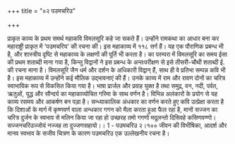 +++
title = "०२ पउमचरिउ"

+++

प्राकृत काव्य के प्रथम समर्थ महाकवि विमलसूरि कहे जा सकते हैं। उन्होंने रामकथा का आधार बना कर महाराष्ट्री प्राकृत में 'पउमचरिय' की रचना की। इस महाकाव्य में ११८ सर्ग हैं। यह एक पौराणिक प्रबन्ध भी है, और शास्त्रीय दृष्टि से महाकाव्य के लक्षणों की पूर्ति भी करता है।
का परम्परा में विमलसूरि का समय ईसा की प्रथम शताब्दी माना गया है, किन्तु विद्वानों ने इस प्रबन्ध के अन्तःपरीक्षण से इसे तीसरी-चौथी शताब्दी ई. की रचना माना है। विमलसूरि जैन धर्म और दर्शन के अधिकारी विद्वान् हैं, साथ ही वे प्रतिभा सम्पन्न कवि भी है। इस महाकाव्य में उन्होंने कई मौलिक उद्भावनाएं की हैं। उनके काव्य में राम और रावण दोनों का चरित्र स्वाभाविक रूप से विकसित किया गया है। भाषा प्रार्जल और प्रवाह युक्त है तथा समुद्र, वन, नदी, पर्वत, ऋतुओं, युद्ध और सौन्दर्य का महाकाव्योचित गरिमा के साथ वर्णन है। विभिन्न अलंकारों के प्रयोग से यह काव्य रसमय और आकर्षण बन पड़ा है। सन्ध्याकालिक अंधकार का वर्णन करते हुए कवि उत्प्रेक्षा करता है कि दिशाओं के मार्ग में कृष्णवर्ण वाला अन्धकार गगन को मैला करता हुआ फैल रहा है, मानों सज्जन का चरित्र दुर्जन के स्वभाव से मलिन किया जा रहा हो
  उच्छरह तमो गगणो मदूलन्तो दिसिवहे कसिणवण्णो। सज्जनचरिउज्जोयं नज्जह ता दुज्जणसहायो।।
1 - पउमचरिउ २।१०० जीवन की विभीषिका, आदर्श और मानव स्वभाव के सजीव चित्रण के कारण पउमचरिउ एक उल्लेखनीय रचना है।
